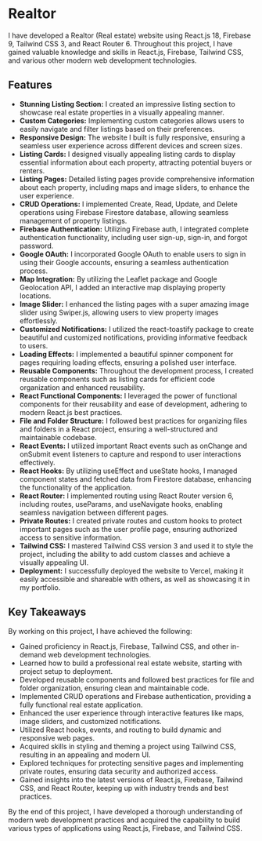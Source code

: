 # Realtor

I have developed a Realtor (Real estate) website using React.js 18, Firebase 9, Tailwind CSS 3, and React Router 6. Throughout this project, I have gained valuable knowledge and skills in React.js, Firebase, Tailwind CSS, and various other modern web development technologies.

## Features

- **Stunning Listing Section:** I created an impressive listing section to showcase real estate properties in a visually appealing manner.
- **Custom Categories:** Implementing custom categories allows users to easily navigate and filter listings based on their preferences.
- **Responsive Design:** The website I built is fully responsive, ensuring a seamless user experience across different devices and screen sizes.
- **Listing Cards:** I designed visually appealing listing cards to display essential information about each property, attracting potential buyers or renters.
- **Listing Pages:** Detailed listing pages provide comprehensive information about each property, including maps and image sliders, to enhance the user experience.
- **CRUD Operations:** I implemented Create, Read, Update, and Delete operations using Firebase Firestore database, allowing seamless management of property listings.
- **Firebase Authentication:** Utilizing Firebase auth, I integrated complete authentication functionality, including user sign-up, sign-in, and forgot password.
- **Google OAuth:** I incorporated Google OAuth to enable users to sign in using their Google accounts, ensuring a seamless authentication process.
- **Map Integration:** By utilizing the Leaflet package and Google Geolocation API, I added an interactive map displaying property locations.
- **Image Slider:** I enhanced the listing pages with a super amazing image slider using Swiper.js, allowing users to view property images effortlessly.
- **Customized Notifications:** I utilized the react-toastify package to create beautiful and customized notifications, providing informative feedback to users.
- **Loading Effects:** I implemented a beautiful spinner component for pages requiring loading effects, ensuring a polished user interface.
- **Reusable Components:** Throughout the development process, I created reusable components such as listing cards for efficient code organization and enhanced reusability.
- **React Functional Components:** I leveraged the power of functional components for their reusability and ease of development, adhering to modern React.js best practices.
- **File and Folder Structure:** I followed best practices for organizing files and folders in a React project, ensuring a well-structured and maintainable codebase.
- **React Events:** I utilized important React events such as onChange and onSubmit event listeners to capture and respond to user interactions effectively.
- **React Hooks:** By utilizing useEffect and useState hooks, I managed component states and fetched data from Firestore database, enhancing the functionality of the application.
- **React Router:** I implemented routing using React Router version 6, including routes, useParams, and useNavigate hooks, enabling seamless navigation between different pages.
- **Private Routes:** I created private routes and custom hooks to protect important pages such as the user profile page, ensuring authorized access to sensitive information.
- **Tailwind CSS:** I mastered Tailwind CSS version 3 and used it to style the project, including the ability to add custom classes and achieve a visually appealing UI.
- **Deployment:** I successfully deployed the website to Vercel, making it easily accessible and shareable with others, as well as showcasing it in my portfolio.

## Key Takeaways

By working on this project, I have achieved the following:

- Gained proficiency in React.js, Firebase, Tailwind CSS, and other in-demand web development technologies.
- Learned how to build a professional real estate website, starting with project setup to deployment.
- Developed reusable components and followed best practices for file and folder organization, ensuring clean and maintainable code.
- Implemented CRUD operations and Firebase authentication, providing a fully functional real estate application.
- Enhanced the user experience through interactive features like maps, image sliders, and customized notifications.
- Utilized React hooks, events, and routing to build dynamic and responsive web pages.
- Acquired skills in styling and theming a project using Tailwind CSS, resulting in an appealing and modern UI.
- Explored techniques for protecting sensitive pages and implementing private routes, ensuring data security and authorized access.
- Gained insights into the latest versions of React.js, Firebase, Tailwind CSS, and React Router, keeping up with industry trends and best practices.

By the end of this project, I have developed a thorough understanding of modern web development practices and acquired the capability to build various types of applications using React.js, Firebase, and Tailwind CSS.

